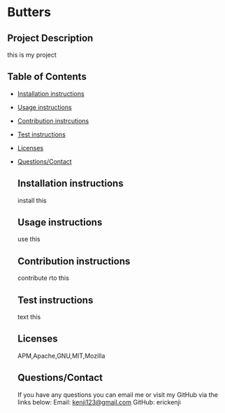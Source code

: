 
  # Butters

  ## Project Description
  this is my project

  ## Table of Contents
- [Installation instructions](#Installation-instructions)
- [Usage instructions](#Usage-instructions)
- [Contribution instrcutions](#Contirbution-instructions)
- [Test instructions](#Test-instructions)
- [Licenses](#Licenses)
- [Questions/Contact](#Questions/Contact)

  ## Installation instructions
  install this

  ## Usage instructions
  use this

  ## Contribution instructions
  contribute rto this

  ## Test instructions
  text this

  ## Licenses
  APM,Apache,GNU,MIT,Mozilla

  ## Questions/Contact
  If you have any questions you can email me or visit my GitHub via the links below:
  Email: kenji123@gmail.com
  GitHub: erickenji





